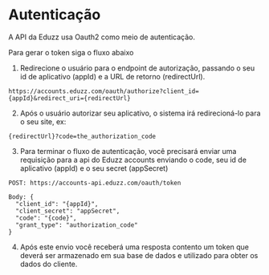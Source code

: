 # Autenticação

A API da Eduzz usa Oauth2 como meio de autenticação.

Para gerar o token siga o fluxo abaixo

1. Redirecione o usuário para o endpoint de autorização, passando o seu id de aplicativo (appId) e a URL de retorno (redirectUrl).

```
https://accounts.eduzz.com/oauth/authorize?client_id={appId}&redirect_uri={redirectUrl}
```

2. Após o usuário autorizar seu aplicativo, o sistema irá redirecioná-lo para o seu site, ex:

```
{redirectUrl}?code=the_authorization_code
```

3. Para terminar o fluxo de autenticação, você precisará enviar uma requisição para a api do Eduzz accounts enviando o code, seu id de aplicativo (appId) e o seu secret (appSecret)

```
POST: https://accounts-api.eduzz.com/oauth/token

Body: {
  "client_id": "{appId}",
  "client_secret": "appSecret",
  "code": "{code}",
  "grant_type": "authorization_code"
}
```

4. Após este envio você receberá uma resposta contento um token que deverá ser armazenado em sua base de dados e utilizado para obter os dados do cliente.
